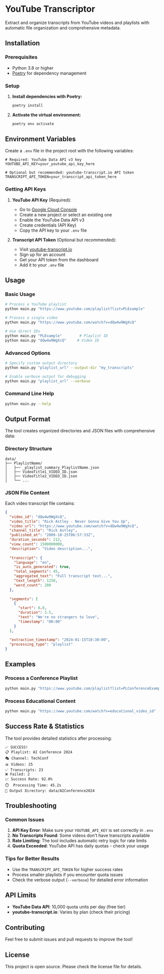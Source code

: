 # YouTube Transcriptor

Extract and organize transcripts from YouTube videos and playlists with automatic file organization and comprehensive metadata.

## Installation

### Prerequisites
- Python 3.8 or higher
- [Poetry](https://python-poetry.org/docs/#installation) for dependency management

### Setup

1. **Install dependencies with Poetry:**
   ```bash
   poetry install
   ```

2. **Activate the virtual environment:**
   ```bash
   poetry env activate
   ```

## Environment Variables

Create a `.env` file in the project root with the following variables:

```env
# Required: YouTube Data API v3 key
YOUTUBE_API_KEY=your_youtube_api_key_here

# Optional but recommended: youtube-transcript.io API token
TRANSCRIPT_API_TOKEN=your_transcript_api_token_here
```

### Getting API Keys

1. **YouTube API Key** (Required):
   - Go to [Google Cloud Console](https://console.cloud.google.com/)
   - Create a new project or select an existing one
   - Enable the YouTube Data API v3
   - Create credentials (API Key)
   - Copy the API key to your `.env` file

2. **Transcript API Token** (Optional but recommended):
   - Visit [youtube-transcript.io](https://youtube-transcript.io/)
   - Sign up for an account
   - Get your API token from the dashboard
   - Add it to your `.env` file

## Usage

### Basic Usage

```bash
# Process a YouTube playlist
python main.py "https://www.youtube.com/playlist?list=PLExample"

# Process a single video
python main.py "https://www.youtube.com/watch?v=dQw4w9WgXcQ"

# Use direct IDs
python main.py "PLExample"        # Playlist ID
python main.py "dQw4w9WgXcQ"     # Video ID
```

### Advanced Options

```bash
# Specify custom output directory
python main.py "playlist_url" --output-dir "my_transcripts"

# Enable verbose output for debugging
python main.py "playlist_url" --verbose
```

### Command Line Help

```bash
python main.py --help
```

## Output Format

The tool creates organized directories and JSON files with comprehensive data:

### Directory Structure
```
data/
├── PlaylistName/
│   ├── _playlist_summary_PlaylistName.json
│   ├── VideoTitle1_VIDEO_ID.json
│   ├── VideoTitle2_VIDEO_ID.json
│   └── ...
```

### JSON File Content

Each video transcript file contains:

```json
{
  "video_id": "dQw4w9WgXcQ",
  "video_title": "Rick Astley - Never Gonna Give You Up",
  "video_url": "https://www.youtube.com/watch?v=dQw4w9WgXcQ",
  "channel_title": "Rick Astley",
  "published_at": "2009-10-25T06:57:33Z",
  "duration_seconds": 212,
  "view_count": 1500000000,
  "description": "Video description...",
  
  "transcript": {
    "language": "en",
    "is_auto_generated": true,
    "total_segments": 45,
    "aggregated_text": "Full transcript text...",
    "text_length": 1250,
    "word_count": 200
  },
  
  "segments": [
    {
      "start": 0.0,
      "duration": 3.5,
      "text": "We're no strangers to love",
      "timestamp": "00:00"
    }
  ],
  
  "extraction_timestamp": "2024-01-15T10:30:00",
  "processing_type": "playlist"
}
```

## Examples

### Process a Conference Playlist
```bash
python main.py "https://www.youtube.com/playlist?list=PLConferenceExample" --output-dir "conference_2024"
```

### Process Educational Content
```bash
python main.py "https://www.youtube.com/watch?v=educational_video_id" --verbose
```

## Success Rate & Statistics

The tool provides detailed statistics after processing:

```
✅ SUCCESS!
📋 Playlist: AI Conference 2024
🎭 Channel: TechConf
📊 Videos: 25
✅ Transcripts: 23
❌ Failed: 2
📈 Success Rate: 92.0%
⏱️  Processing Time: 45.2s
📁 Output Directory: data/AIConference2024
```

## Troubleshooting

### Common Issues

1. **API Key Error**: Make sure your `YOUTUBE_API_KEY` is set correctly in `.env`
2. **No Transcripts Found**: Some videos don't have transcripts available
3. **Rate Limiting**: The tool includes automatic retry logic for rate limits
4. **Quota Exceeded**: YouTube API has daily quotas - check your usage

### Tips for Better Results

- Use the `TRANSCRIPT_API_TOKEN` for higher success rates
- Process smaller playlists if you encounter quota issues
- Check the verbose output (`--verbose`) for detailed error information

## API Limits

- **YouTube Data API**: 10,000 quota units per day (free tier)
- **youtube-transcript.io**: Varies by plan (check their pricing)

## Contributing

Feel free to submit issues and pull requests to improve the tool!

## License

This project is open source. Please check the license file for details.
